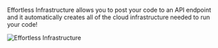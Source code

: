 Effortless Infrastructure allows you to post your code to an API endpoint and it automatically creates all of the cloud infrastructure needed to run your code!

![Effortless Infrastructure](https://link.excalidraw.com/readonly/yleWXGclVDODds28RJjx)
